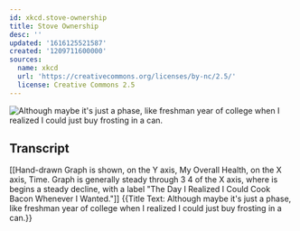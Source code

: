 ```yaml
---
id: xkcd.stove-ownership
title: Stove Ownership
desc: ''
updated: '1616125521587'
created: '1209711600000'
sources:
  name: xkcd
  url: 'https://creativecommons.org/licenses/by-nc/2.5/'
  license: Creative Commons 2.5
---
```

![Although maybe it's just a phase, like freshman year of college when I realized I could just buy frosting in a can.](https://imgs.xkcd.com/comics/stove_ownership.png)

## Transcript
[[Hand-drawn Graph is shown, on the Y axis, My Overall Health, on the X axis, Time.  Graph is generally steady through 3
4 of the X axis, where is begins a steady decline, with a label "The Day I Realized I Could Cook Bacon Whenever I Wanted."]]
{{Title Text: Although maybe it's just a phase, like freshman year of college when I realized I could just buy frosting in a can.}}
